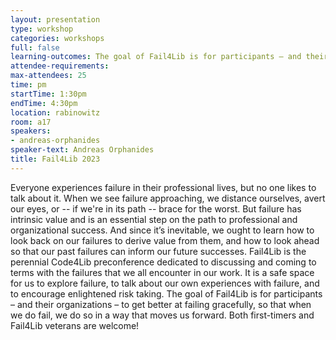 ```yaml
---
layout: presentation
type: workshop
categories: workshops
full: false
learning-outcomes: The goal of Fail4Lib is for participants – and their organizations – to get better at failing gracefully, so that when we do fail, we do so in a way that moves us forward.
attendee-requirements: 
max-attendees: 25
time: pm
startTime: 1:30pm
endTime: 4:30pm
location: rabinowitz
room: a17
speakers:
- andreas-orphanides
speaker-text: Andreas Orphanides
title: Fail4Lib 2023
---
```

Everyone experiences failure in their professional lives, but no one likes to talk about it. When we see failure approaching, we distance ourselves, avert our eyes, or -- if we're in its path -- brace for the worst. But failure has intrinsic value and is an essential step on the path to professional and organizational success. And since it’s inevitable, we ought to learn how to look back on our failures to derive value from them, and how to look ahead so that our past failures can inform our future successes.  Fail4Lib is the perennial Code4Lib preconference dedicated to discussing and coming to terms with the failures that we all encounter in our work. It is a safe space for us to explore failure, to talk about our own experiences with failure, and to encourage enlightened risk taking. The goal of Fail4Lib is for participants – and their organizations – to get better at failing gracefully, so that when we do fail, we do so in a way that moves us forward.   Both first-timers and Fail4Lib veterans are welcome!
